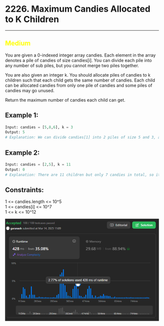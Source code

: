 # 2226. Maximum Candies Allocated to K Children
<hr>

## <span style="color: yellow">Medium</span>

You are given a 0-indexed integer array candies. Each element in the array denotes a pile of candies of size candies[i]. You can divide each pile into any number of sub piles, but you cannot merge two piles together.

You are also given an integer k. You should allocate piles of candies to k children such that each child gets the same number of candies. Each child can be allocated candies from only one pile of candies and some piles of candies may go unused.

Return the maximum number of candies each child can get.

## Example 1:
```python
Input: candies = [5,8,6], k = 3
Output: 5
# Explanation: We can divide candies[1] into 2 piles of size 5 and 3, and candies[2] into 2 piles of size 5 and 1. We now have five piles of candies of sizes 5, 5, 3, 5, and 1. We can allocate the 3 piles of size 5 to 3 children. It can be proven that each child cannot receive more than 5 candies.
```
## Example 2:
```python
Input: candies = [2,5], k = 11
Output: 0
# Explanation: There are 11 children but only 7 candies in total, so it is impossible to ensure each child receives at least one candy. Thus, each child gets no candy and the answer is 0.
```


## Constraints:

1 <= candies.length <= 10^5  
1 <= candies[i] <= 10^7  
1 <= k <= 10^12

![img.png](../result_img/img2226.png)